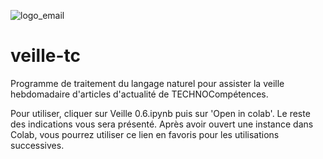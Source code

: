 ![logo_email](https://user-images.githubusercontent.com/27119145/143720240-395fb00f-f178-4db4-87fa-5ebcd078fc2b.png)
# veille-tc
Programme de traitement du langage naturel pour assister la veille hebdomadaire d'articles d'actualité de TECHNOCompétences. 

Pour utiliser, cliquer sur Veille 0.6.ipynb puis sur 'Open in colab'. Le reste des indications vous sera présenté. Après avoir ouvert une instance dans Colab, vous pourrez utiliser ce lien en favoris pour les utilisations successives.

